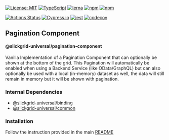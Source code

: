 [![License: MIT](https://img.shields.io/badge/License-MIT-yellow.svg)](https://opensource.org/licenses/MIT)
[![TypeScript](https://img.shields.io/badge/%3C%2F%3E-TypeScript-%230074c1.svg)](http://www.typescriptlang.org/)
[![lerna](https://img.shields.io/badge/maintained%20with-lerna-cc00ff.svg)](https://lerna.js.org/)
[![npm](https://img.shields.io/npm/v/@slickgrid-universal/pagination-component.svg?color=forest)](https://www.npmjs.com/package/@slickgrid-universal/pagination-component)
[![npm](https://img.shields.io/npm/dy/@slickgrid-universal/pagination-component?color=forest)](https://www.npmjs.com/package/@slickgrid-universal/pagination-component)

[![Actions Status](https://github.com/ghiscoding/slickgrid-universal/workflows/CI%20Build/badge.svg)](https://github.com/ghiscoding/slickgrid-universal/actions)
[![Cypress.io](https://img.shields.io/badge/tested%20with-Cypress-04C38E.svg)](https://www.cypress.io/)
[![jest](https://jestjs.io/img/jest-badge.svg)](https://github.com/facebook/jest)
[![codecov](https://codecov.io/gh/ghiscoding/slickgrid-universal/branch/master/graph/badge.svg)](https://codecov.io/gh/ghiscoding/slickgrid-universal)

## Pagination Component
#### @slickgrid-universal/pagination-component

Vanilla Implementation of a Pagination Component that can optionally be shown at the bottom of the grid. This Pagination will automatically be enabled when using a Backend Service (like OData/GraphQL) but can also optionally be used with a local (in-memory) dataset as well, the data will still remain in memory but it will be shown with pagination.

### Internal Dependencies
- [@slickgrid-universal/binding](https://github.com/ghiscoding/slickgrid-universal/tree/master/packages/binding)
- [@slickgrid-universal/common](https://github.com/ghiscoding/slickgrid-universal/tree/master/packages/common)

### Installation
Follow the instruction provided in the main [README](https://github.com/ghiscoding/slickgrid-universal#installation)
